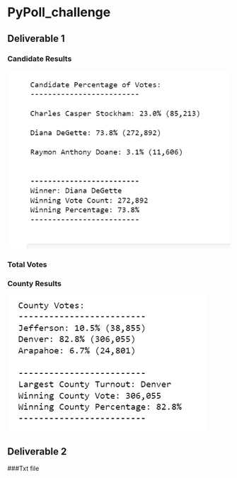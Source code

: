 # PyPoll_challenge

## Deliverable 1

### Candidate Results
![](candidate_results.png)

### Total Votes



### County Results
![](County_Votes.png)


## Deliverable 2

###Txt file



